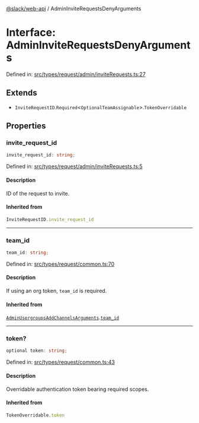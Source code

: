 [@slack/web-api](../index.md) / AdminInviteRequestsDenyArguments

# Interface: AdminInviteRequestsDenyArguments

Defined in: [src/types/request/admin/inviteRequests.ts:27](https://github.com/slackapi/node-slack-sdk/blob/main/packages/web-api/src/types/request/admin/inviteRequests.ts#L27)

## Extends

- `InviteRequestID`.`Required`\<`OptionalTeamAssignable`\>.`TokenOverridable`

## Properties

### invite\_request\_id

```ts
invite_request_id: string;
```

Defined in: [src/types/request/admin/inviteRequests.ts:5](https://github.com/slackapi/node-slack-sdk/blob/main/packages/web-api/src/types/request/admin/inviteRequests.ts#L5)

#### Description

ID of the request to invite.

#### Inherited from

```ts
InviteRequestID.invite_request_id
```

***

### team\_id

```ts
team_id: string;
```

Defined in: [src/types/request/common.ts:70](https://github.com/slackapi/node-slack-sdk/blob/main/packages/web-api/src/types/request/common.ts#L70)

#### Description

If using an org token, `team_id` is required.

#### Inherited from

[`AdminUsergroupsAddChannelsArguments`](AdminUsergroupsAddChannelsArguments.md).[`team_id`](AdminUsergroupsAddChannelsArguments.md#team_id)

***

### token?

```ts
optional token: string;
```

Defined in: [src/types/request/common.ts:43](https://github.com/slackapi/node-slack-sdk/blob/main/packages/web-api/src/types/request/common.ts#L43)

#### Description

Overridable authentication token bearing required scopes.

#### Inherited from

```ts
TokenOverridable.token
```
